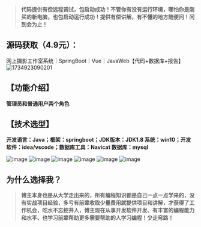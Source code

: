 
> **代码提供有偿远程调试，包启动成功！不管你有没有运行环境，哪怕你是刚买的新电脑，也包启动运行成功！提供有偿讲解，有不懂的地方随便问！问到会为止！**
## 源码获取（4.9元）：
网上摄影工作室系统｜SpringBoot｜Vue｜JavaWeb【代码+数据库+报告】
![1734923090201](https://github.com/user-attachments/assets/e3f306ab-624c-4fce-920b-fc1eccfd8de5)
## 【功能介绍】
**管理员和普通用户两个角色**

## 【技术选型】
**开发语言：Java；框架：springboot；JDK版本：JDK1.8
系统：win10；开发软件：idea/vscode；数据库工具：Navicat
数据库：mysql**

![image](https://github.com/user-attachments/assets/131bdc97-3da7-4205-9164-3788797c1ecb)
![image](https://github.com/user-attachments/assets/f0190cd1-75fc-4eae-864b-8f23e2f54c00)
![image](https://github.com/user-attachments/assets/03c6c179-7e8c-467b-b282-496345608f13)
![image](https://github.com/user-attachments/assets/ad6fb443-66b5-4b99-83f5-7960fa848534)
![image](https://github.com/user-attachments/assets/7d6739e1-24af-4992-933a-a224df5ae4bc)
![image](https://github.com/user-attachments/assets/0a0a0165-b8d6-46a6-bcff-ad007c08d7b8)

## 为什么选择我？

> **博主本身也是从大学走出来的，所有编程知识都是自己一点一点学来的，没有实战项目经验，多亏有前辈收取少量费用就提供项目和讲解，才获得了工作机会，吃水不忘挖井人，博主现在从事开发软件开发、有丰富的编程能力和水平、也学习前辈帮助更多需要帮助的人学习编程！少走弯路！**

